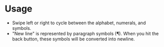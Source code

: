 # Usage

* Swipe left or right to cycle between the alphabet, numerals, and symbols.
* "New line" is represented by paragraph symbols (¶). When you hit the back button, these symbols will be converted into newline.